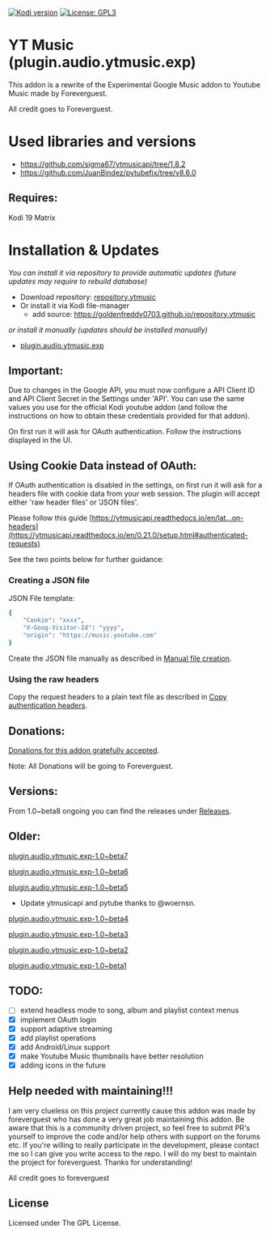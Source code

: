 [![Kodi version](https://img.shields.io/badge/kodi%20versions19-blue)](https://kodi.tv/)
[![License: GPL3](https://img.shields.io/badge/License-GPL3-yellow.svg)](https://opensource.org/licenses/GPL-3.0)

# YT Music (plugin.audio.ytmusic.exp)

This addon is a rewrite of the Experimental Google Music addon to Youtube Music made by Foreverguest. 

All credit goes to Foreverguest.

# Used libraries and versions

- https://github.com/sigma67/ytmusicapi/tree/1.8.2
- https://github.com/JuanBindez/pytubefix/tree/v8.6.0

## Requires:

Kodi 19 Matrix

# Installation & Updates

_You can install it via repository to provide automatic updates (future updates may require to rebuild database)_

- Download repository: [repository.ytmusic](https://github.com/Goldenfreddy0703/repository.ytmusic/blob/master/repository.ytmusic-1.0.zip?raw=true)
- Or install it via Kodi file-manager
  - add source: <https://goldenfreddy0703.github.io/repository.ytmusic>

_or install it manually (updates should be installed manually)_

- [plugin.audio.ytmusic.exp](https://github.com/Goldenfreddy0703/plugin.audio.ytmusic.exp/archive/refs/heads/main.zip)

## Important:

Due to changes in the Google API, you must now configure a API Client ID and API Client Secret in the Settings under 'API'. You can use the same values you use for the official Kodi youtube addon (and follow the instructions on how to obtain these credentials provided for that addon).

On first run it will ask for OAuth authentication. Follow the instructions displayed in the UI.

## Using Cookie Data instead of OAuth:

If OAuth authentication is disabled in the settings, on first run it will ask for a headers file with cookie data from your web session. The plugin will accept either 'raw header files' or 'JSON files'.

Please follow this guide [https://ytmusicapi.readthedocs.io/en/lat...on-headers](https://ytmusicapi.readthedocs.io/en/0.21.0/setup.html#authenticated-requests)

See the two points below for further guidance:

### Creating a JSON file
JSON File template:
```sh
{
    "Cookie": "xxxx",
    "X-Goog-Visitor-Id": "yyyy",
    "origin": "https://music.youtube.com"
}
```
Create the JSON file manually as described in [Manual file creation](https://ytmusicapi.readthedocs.io/en/0.21.0/setup.html#manual-file-creation).

### Using the raw headers
Copy the request headers to a plain text file as described in [Copy authentication headers](https://ytmusicapi.readthedocs.io/en/0.21.0/setup.html#copy-authentication-headers).

## Donations:

[Donations for this addon gratefully accepted](https://www.paypal.com/cgi-bin/webscr?cmd=_donations&business=VH2UFT2Y3PZZN&lc=BR&item_name=foreverguest&currency_code=USD&bn=PP%2dDonationsBF%3abtn_donate_SM%2egif%3aNonHosted).

Note: All Donations will be going to Foreverguest.

## Versions:

From 1.0~beta8 ongoing you can find the releases under [Releases](https://github.com/Goldenfreddy0703/plugin.audio.ytmusic.exp/releases).

## Older:

[plugin.audio.ytmusic.exp-1.0~beta7](https://github.com/Goldenfreddy0703/plugin.audio.ytmusic.exp/archive/d7372dd4b04ba30950389352935e534c3e0bace2.zip)

[plugin.audio.ytmusic.exp-1.0~beta6](https://github.com/Goldenfreddy0703/plugin.audio.ytmusic.exp/archive/99b245a7eb2d2d2844c61e3f6e32d9343d8f2bb2.zip)

[plugin.audio.ytmusic.exp-1.0~beta5](https://github.com/Goldenfreddy0703/plugin.audio.ytmusic.exp/archive/4e360a43a2c04815daef7171e360b056a3204965.zip)
- Update ytmusicapi and pytube thanks to @woernsn. 

[plugin.audio.ytmusic.exp-1.0~beta4](https://app.box.com/s/381gbuuzcu1diletnpjmfnqxnwm6mcw0)

[plugin.audio.ytmusic.exp-1.0~beta3](https://app.box.com/s/bc9xbr4nvjqyfrul0wligozzj6de0ke9)

[plugin.audio.ytmusic.exp-1.0~beta2](https://app.box.com/s/4a0jly0ezg9pe21hyi3sbmbbpnxtabha)

[plugin.audio.ytmusic.exp-1.0~beta1](https://app.box.com/s/d9tcjkan4ih3oa5d8ain13ybuydjnp5a)

## TODO:

- [ ] extend headless mode to song, album and playlist context menus
- [x] implement OAuth login
- [x] support adaptive streaming
- [x] add playlist operations
- [x] add Android/Linux support
- [x] make Youtube Music thumbnails have better resolution
- [x] adding icons in the future

## Help needed with maintaining!!!

I am very clueless on this project currently cause this addon was made by foreverguest who has done a very great job maintaining this addon. Be aware that this is a community driven project, so feel free to submit PR's yourself to improve the code and/or help others with support on the forums etc. If you're willing to really participate in the development, please contact me so I can give you write access to the repo. I will do my best to maintain the project for foreverguest. Thanks for understanding!

All credit goes to foreverguest

## License

Licensed under The GPL License.
